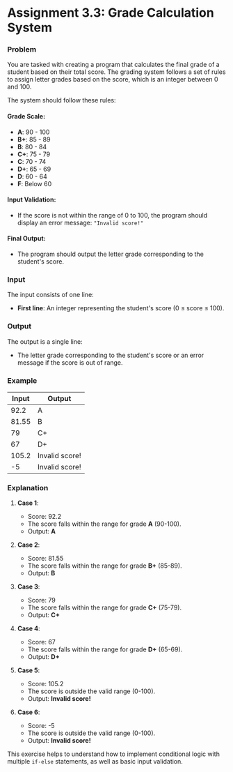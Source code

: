 # Assignment 3.3: Grade Calculation System

### Problem

You are tasked with creating a program that calculates the final grade of a student based on their total score. The grading system follows a set of rules to assign letter grades based on the score, which is an integer between 0 and 100.

The system should follow these rules:

#### Grade Scale:
- **A**: 90 - 100
- **B+**: 85 - 89
- **B**: 80 - 84
- **C+**: 75 - 79
- **C**: 70 - 74
- **D+**: 65 - 69
- **D**: 60 - 64
- **F**: Below 60

#### Input Validation:
- If the score is not within the range of 0 to 100, the program should display an error message: `"Invalid score!"`

#### Final Output:
- The program should output the letter grade corresponding to the student's score.

### Input

The input consists of one line:
- **First line**: An integer representing the student's score (0 ≤ score ≤ 100).

### Output

The output is a single line:
- The letter grade corresponding to the student's score or an error message if the score is out of range.

### Example

| Input | Output           |
|-------|------------------|
| 92.2    | A                |
| 81.55    | B               |
| 79    | C+               |
| 67    | D+               |
| 105.2   | Invalid score!   |
| -5    | Invalid score!   |

### Explanation

1. **Case 1**:
    - Score: 92.2
    - The score falls within the range for grade **A** (90-100).
    - Output: **A**

2. **Case 2**:
    - Score: 81.55
    - The score falls within the range for grade **B+** (85-89).
    - Output: **B**

3. **Case 3**:
    - Score: 79
    - The score falls within the range for grade **C+** (75-79).
    - Output: **C+**

4. **Case 4**:
    - Score: 67
    - The score falls within the range for grade **D+** (65-69).
    - Output: **D+**

5. **Case 5**:
    - Score: 105.2
    - The score is outside the valid range (0-100).
    - Output: **Invalid score!**

6. **Case 6**:
    - Score: -5
    - The score is outside the valid range (0-100).
    - Output: **Invalid score!**

This exercise helps to understand how to implement conditional logic with multiple `if-else` statements, as well as basic input validation.
